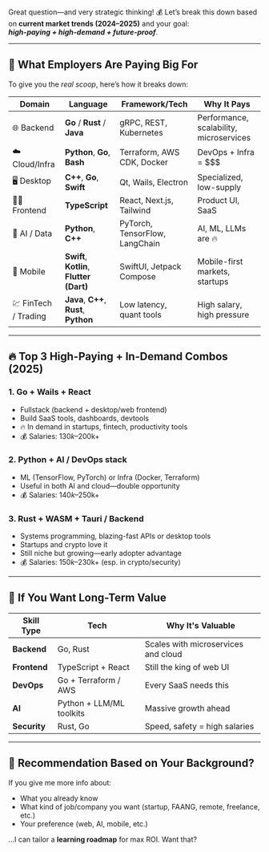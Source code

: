 Great question—and very strategic thinking! 💰 Let’s break this down based on **current market trends (2024–2025)** and your goal:  
**_high-paying + high-demand + future-proof_**.

---

## 🧠 What Employers Are Paying Big For

To give you the *real scoop*, here’s how it breaks down:

| Domain | Language | Framework/Tech | Why It Pays |
|--------|----------|----------------|-------------|
| 🌐 Backend | **Go** / **Rust** / **Java** | gRPC, REST, Kubernetes | Performance, scalability, microservices |
| ☁️ Cloud/Infra | **Python**, **Go**, **Bash** | Terraform, AWS CDK, Docker | DevOps + Infra = $$$ |
| 🖥️ Desktop | **C++**, **Go**, **Swift** | Qt, Wails, Electron | Specialized, low-supply |
| 🧑‍🎨 Frontend | **TypeScript** | React, Next.js, Tailwind | Product UI, SaaS |
| 🧮 AI / Data | **Python**, **C++** | PyTorch, TensorFlow, LangChain | AI, ML, LLMs are 🔥 |
| 📱 Mobile | **Swift**, **Kotlin**, **Flutter (Dart)** | SwiftUI, Jetpack Compose | Mobile-first markets, startups |
| 💹 FinTech / Trading | **Java**, **C++**, **Rust**, **Python** | Low latency, quant tools | High salary, high pressure |

---

## 🔥 Top 3 High-Paying + In-Demand Combos (2025)

### 1. **Go + Wails + React**
- Fullstack (backend + desktop/web frontend)
- Build SaaS tools, dashboards, devtools
- 🔥 In demand in startups, fintech, productivity tools
- 💰 Salaries: $130k–$200k+

### 2. **Python + AI / DevOps stack**
- ML (TensorFlow, PyTorch) or Infra (Docker, Terraform)
- Useful in both AI and cloud—double opportunity
- 💰 Salaries: $140k–$250k+

### 3. **Rust + WASM + Tauri / Backend**
- Systems programming, blazing-fast APIs or desktop tools
- Startups and crypto love it
- Still niche but growing—early adopter advantage
- 💰 Salaries: $150k–$230k+ (esp. in crypto/security)

---

## 🔮 If You Want Long-Term Value

| Skill Type | Tech | Why It's Valuable |
|------------|------|--------------------|
| **Backend** | Go, Rust | Scales with microservices and cloud |
| **Frontend** | TypeScript + React | Still the king of web UI |
| **DevOps** | Go + Terraform / AWS | Every SaaS needs this |
| **AI** | Python + LLM/ML toolkits | Massive growth ahead |
| **Security** | Rust, Go | Speed, safety = high salaries |

---

## 🧭 Recommendation Based on Your Background?

If you give me more info about:
- What you already know
- What kind of job/company you want (startup, FAANG, remote, freelance, etc.)
- Your preference (web, AI, mobile, etc.)

…I can tailor a **learning roadmap** for max ROI. Want that?